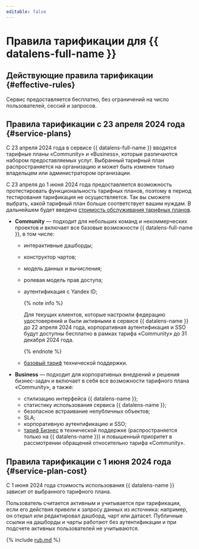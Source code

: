 ```yaml
---
editable: false
---
```


# Правила тарификации для {{ datalens-full-name }}

## Действующие правила тарификации {#effective-rules}

Сервис предоставляется бесплатно, без ограничений на число пользователей, сессий и запросов.

## Правила тарификации с 23 апреля 2024 года {#service-plans}

С 23 апреля 2024 года в сервисе {{ datalens-full-name }} вводятся тарифные планы «Community» и «Business», которые различаются набором предоставляемых услуг. Выбранный тарифный план распространяется на организацию и может быть изменен только владельцем или администратором организации.

С 23 апреля до 1 июня 2024 года предоставляется возможность протестировать функциональность тарифных планов, поэтому в период тестирования тарификация не осуществляется. Так вы сможете выбрать, какой тарифный план больше соответствует вашим нуждам. В дальнейшем будет введена [стоимость обслуживания тарифных планов](#service-plan-cost).

* **Community** — подходит для небольших команд и некоммерческих проектов и включает все базовые возможности {{ datalens-full-name }}, в том числе:
   * интерактивные дашборды;
   * конструктор чартов;
   * модель данных и вычисления;
   * ролевая модель прав доступа;
   * аутентификация с Yandex ID;

        {% note info %}

        Для текущих клиентов, которые настроили федерацию удостоверений и были активными в сервисе {{ datalens-name }} до 22 апреля 2024 года, корпоративная аутентификация и SSO будут доступны бесплатно в рамках тарифа «Community» до 31 декабря 2024 года.

        {% endnote %}

   * [базовый тариф](../support/pricing.md#base) технической поддержки.

* **Business** — подходит для корпоративных внедрений и решения бизнес-задач и включает в себя все возможности тарифного плана «Community», а также:
    * стилизацию интерфейса {{ datalens-name }};
    * статистику использования сервиса {{ datalens-name }};
    * безопасное встраивание непубличных объектов;
    * SLA;
    * корпоративную аутентификацию и SSO;
    * [тариф Бизнес](../support/pricing.md#business) в технической поддержке (распространяется только на {{ datalens-name }}) и повышенный приоритет в рассмотрении обращений относительно тарифа «Community».

## Правила тарификации с 1 июня 2024 года {#service-plan-cost}

С 1 июня 2024 года стоимость использования {{ datalens-name }} зависит от выбранного тарифного плана.

Пользователь считается активным и учитывается при тарификации, если его действия привели к запросу данных из источника: например, он открыл или редактировал дашборд, чарт или датасет. Публичные ссылки на дашборды и чарты работают без аутентификации и при подсчете активных пользователей не учитываются.


{% include [rub.md](../_pricing/datalens/rub.md) %}



